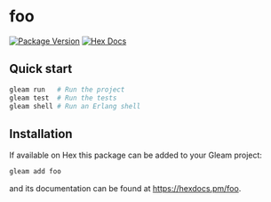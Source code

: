 # foo

[![Package Version](https://img.shields.io/hexpm/v/foo)](https://hex.pm/packages/foo)
[![Hex Docs](https://img.shields.io/badge/hex-docs-ffaff3)](https://hexdocs.pm/foo/)

## Quick start

```sh
gleam run   # Run the project
gleam test  # Run the tests
gleam shell # Run an Erlang shell
```

## Installation

If available on Hex this package can be added to your Gleam project:

```sh
gleam add foo
```

and its documentation can be found at <https://hexdocs.pm/foo>.
